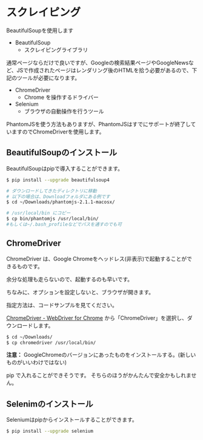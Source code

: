 # スクレイピング

BeautifulSoupを使用します

- BeautifulSoup
  - スクレイピングライブラリ

通常ページならだけで良いですが、Googleの検索結果ページやGoogleNewsなど、JSで作成されたページはレンダリング後のHTMLを拾う必要があるので、下記のツールが必要になります。

- ChromeDriver
  - Chrome を操作するドライバー
- Selenium
  - ブラウザの自動操作を行うツール

PhantomJSを使う方法もありますが、PhantomJSはすでにサポートが終了していますのでChromeDriverを使用します。

## BeautifulSoupのインストール

BeautifulSoupはpipで導入することができます。

```sh
$ pip install --upgrade beautifulsoup4
```

```sh
# ダウンロードしてきたディレクトリに移動
# 以下の場合は、Downloadフォルダにある例です
$ cd ~/Downloads/phantomjs-2.1.1-macosx/

# /usr/local/bin にコピー
$ cp bin/phantomjs /usr/local/bin/
#もしくは~/.bash_profileなどでパスを通すのでも可
```

## ChromeDriver

ChromeDriver は、Google Chromeをヘッドレス(非表示)で起動することができるものです。

余分な処理も走らないので、起動するのも早いです。

ちなみに、オプションを設定しないと、ブラウザが開きます。

指定方法は、コードサンプルを見てください。

[ChromeDriver - WebDriver for Chrome](https://sites.google.com/a/chromium.org/chromedriver/) から「ChromeDriver」を選択し、ダウンロードします。

```sh
$ cd ~/Downloads/
$ cp chromedriver /usr/local/bin/
```

**注意：** GoogleChromeのバージョンにあったものをインストールする。(新しいものがいいわけではない)

pip で入れることができそうです。
そちらのほうがかんたんで安全かもしれません。

## Selenimのインストール

Seleniumはpipからインストールすることができます。

```sh
$ pip install --upgrade selenium
```

